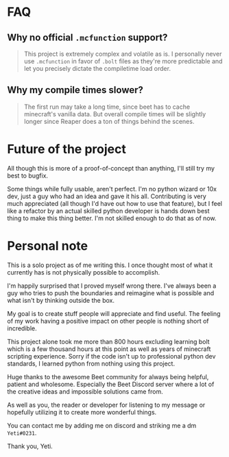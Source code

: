 # FAQ


## Why no official `.mcfunction` support?
> This project is extremely complex and volatile as is. I personally never use `.mcfunction` in favor of `.bolt` files as they're more predictable and let you precisely dictate the compiletime load order.

## Why my compile times slower?
> The first run may take a long time, since beet has to cache minecraft's vanilla data. But overall compile times will be slightly longer since Reaper does a ton of things behind the scenes.


# Future of the project

All though this is more of a proof-of-concept than anything, I'll still try my best to bugfix.

Some things while fully usable, aren't perfect. I'm no python wizard or 10x dev, just a guy who had an idea and gave it his all. Contributing is very much appreciated (all though I'd have out how to use that feature), but I feel like a refactor by an actual skilled python developer is hands down best thing to make this thing better. I'm not skilled enough to do that as of now.


# Personal note

This is a solo project as of me writing this. I once thought most of what it currently has is not physically possible to accomplish.

I'm happily surprised that I proved myself wrong there.
I've always been a guy who tries to push the boundaries and reimagine what is possible and what isn't by thinking outside the box.

My goal is to create stuff people will appreciate and find useful. The feeling of my work having a positive impact on other people is nothing short of incredible.

This project alone took me more than 800 hours excluding learning bolt which is a few thousand hours at this point as well as years of minecraft scripting experience. Sorry if the code isn't up to professional python dev standards, I learned python from nothing using this project.


Huge thanks to the awesome Beet community for always being helpful, patient and wholesome. Especially the Beet Discord server where a lot of the creative ideas and impossible solutions came from.

As well as you, the reader or developer for listening to my message or hopefully utilizing it to create more wonderful things.


You can contact me by adding me on discord and striking me a dm `Yeti#0231`.

Thank you, Yeti.

